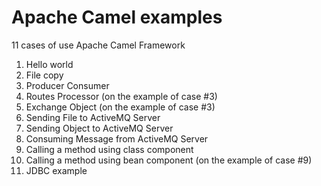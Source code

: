 # Apache Camel examples
11 cases of use Apache Camel Framework

1. Hello world
2. File copy
3. Producer Consumer
4. Routes Processor (on the example of case #3)
5. Exchange Object (on the example of case #3)
6. Sending File to ActiveMQ Server
7. Sending Object to ActiveMQ Server
8. Consuming Message from ActiveMQ Server
9. Calling a method using class component
10. Calling a method using bean component (on the example of case #9)
11. JDBC example
